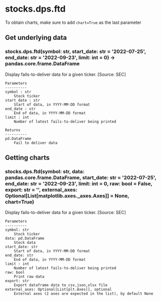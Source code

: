 # stocks.dps.ftd

To obtain charts, make sure to add `chart=True` as the last parameter

## Get underlying data 
### stocks.dps.ftd(symbol: str, start_date: str = '2022-07-25', end_date: str = '2022-09-23', limit: int = 0) -> pandas.core.frame.DataFrame

Display fails-to-deliver data for a given ticker. [Source: SEC]

    Parameters
    ----------
    symbol : str
        Stock ticker
    start_date : str
        Start of data, in YYYY-MM-DD format
    end_date : str
        End of data, in YYYY-MM-DD format
    limit : int
        Number of latest fails-to-deliver being printed

    Returns
    ----------
    pd.DataFrame
        Fail to deliver data

## Getting charts 
### stocks.dps.ftd(symbol: str, data: pandas.core.frame.DataFrame, start_date: str = '2022-07-25', end_date: str = '2022-09-23', limit: int = 0, raw: bool = False, export: str = '', external_axes: Optional[List[matplotlib.axes._axes.Axes]] = None, chart=True)

Display fails-to-deliver data for a given ticker. [Source: SEC]

    Parameters
    ----------
    symbol: str
        Stock ticker
    data: pd.DataFrame
        Stock data
    start_date: str
        Start of data, in YYYY-MM-DD format
    end_date: str
        End of data, in YYYY-MM-DD format
    limit : int
        Number of latest fails-to-deliver being printed
    raw: bool
        Print raw data
    export: str
        Export dataframe data to csv,json,xlsx file
    external_axes: Optional[List[plt.Axes]], optional
        External axes (2 axes are expected in the list), by default None

